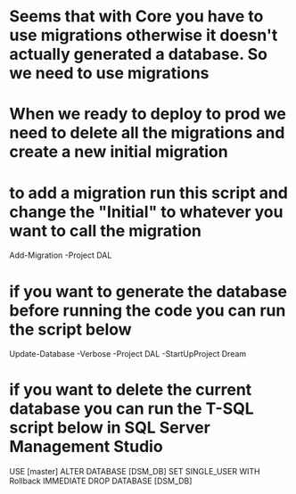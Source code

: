 # Seems that with Core you have to use migrations otherwise it doesn't actually generated a database. So we need to use migrations
# When we ready to deploy to prod we need to delete all the migrations and create a new initial migration

# to add a migration run this script and change the "Initial" to whatever you want to call the migration
Add-Migration -Project DAL

# if you want to generate the database before running the code you can run the script below
Update-Database -Verbose -Project DAL -StartUpProject Dream

# if you want to delete the current database you can run the T-SQL script below in SQL Server Management Studio
USE [master]
ALTER DATABASE [DSM_DB] SET SINGLE_USER WITH Rollback IMMEDIATE
DROP DATABASE [DSM_DB]

